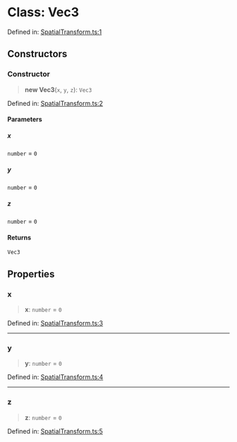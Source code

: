 # Class: Vec3

Defined in: [SpatialTransform.ts:1](https://github.com/webspatial/webspatial-sdk/blob/4b99b8c118df67a102dd2d333c40fa2b5e426143/core/src/core/SpatialTransform.ts#L1)

## Constructors

### Constructor

> **new Vec3**(`x`, `y`, `z`): `Vec3`

Defined in: [SpatialTransform.ts:2](https://github.com/webspatial/webspatial-sdk/blob/4b99b8c118df67a102dd2d333c40fa2b5e426143/core/src/core/SpatialTransform.ts#L2)

#### Parameters

##### x

`number` = `0`

##### y

`number` = `0`

##### z

`number` = `0`

#### Returns

`Vec3`

## Properties

### x

> **x**: `number` = `0`

Defined in: [SpatialTransform.ts:3](https://github.com/webspatial/webspatial-sdk/blob/4b99b8c118df67a102dd2d333c40fa2b5e426143/core/src/core/SpatialTransform.ts#L3)

***

### y

> **y**: `number` = `0`

Defined in: [SpatialTransform.ts:4](https://github.com/webspatial/webspatial-sdk/blob/4b99b8c118df67a102dd2d333c40fa2b5e426143/core/src/core/SpatialTransform.ts#L4)

***

### z

> **z**: `number` = `0`

Defined in: [SpatialTransform.ts:5](https://github.com/webspatial/webspatial-sdk/blob/4b99b8c118df67a102dd2d333c40fa2b5e426143/core/src/core/SpatialTransform.ts#L5)
